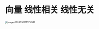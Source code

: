 #  向量 线性相关 线性无关

<img src="https://cvp.oss-cn-shanghai.aliyuncs.com/picgo/202403081137531.png" alt="image-20240308113751146" style="zoom:50%;" />
